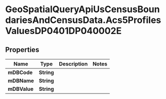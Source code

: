 # GeoSpatialQueryApiUsCensusBoundariesAndCensusData.Acs5ProfilesValuesDP0401DP040002E

## Properties

Name | Type | Description | Notes
------------ | ------------- | ------------- | -------------
**mDBCode** | **String** |  | 
**mDBName** | **String** |  | 
**mDBValue** | **String** |  | 


